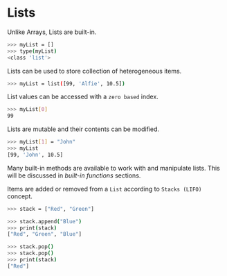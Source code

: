 # Lists
Unlike Arrays, Lists are built-in.


```bash
>>> myList = []
>>> type(myList)
<class 'list'>
```

Lists can be used to store collection of heterogeneous items. 

```bash
>>> myList = list([99, 'Alfie', 10.5])
```

List values can be accessed with a ```zero based``` index.

```bash
>>> myList[0]
99
```

Lists are mutable and their contents can be modified.

```bash
>>> myList[1] = "John"
>>> myList
[99, 'John', 10.5]
```

Many built-in methods are available to work with and manipulate lists. This will be discussed in *built-in functions* sections.

Items are added or removed from a ```List``` according to ```Stacks (LIFO)``` concept.

```bash
>>> stack = ["Red", "Green"]
```

```bash
>>> stack.append("Blue")
>>> print(stack)
["Red", "Green", "Blue"]
```

```bash
>>> stack.pop()
>>> stack.pop()
>>> print(stack)
["Red"]
```